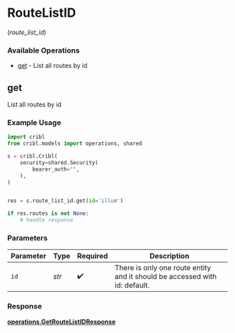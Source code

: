 # RouteListID
(*route_list_id*)

### Available Operations

* [get](#get) - List all routes by id

## get

List all routes by id

### Example Usage

```python
import cribl
from cribl.models import operations, shared

s = cribl.Cribl(
    security=shared.Security(
        bearer_auth="",
    ),
)


res = s.route_list_id.get(id='illum')

if res.routes is not None:
    # handle response
```

### Parameters

| Parameter                                                                  | Type                                                                       | Required                                                                   | Description                                                                |
| -------------------------------------------------------------------------- | -------------------------------------------------------------------------- | -------------------------------------------------------------------------- | -------------------------------------------------------------------------- |
| `id`                                                                       | *str*                                                                      | :heavy_check_mark:                                                         | There is only one route entity and it should be accessed with id: default. |


### Response

**[operations.GetRouteListIDResponse](../../models/operations/getroutelistidresponse.md)**

